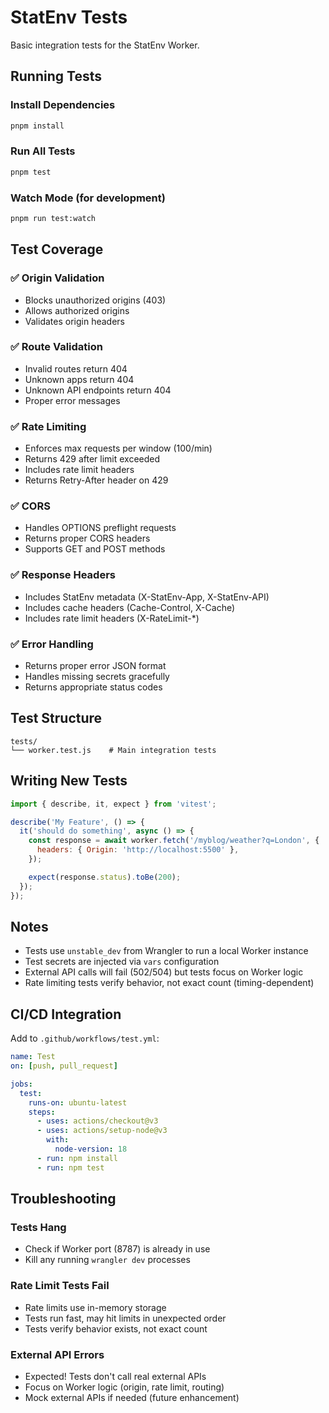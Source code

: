 # StatEnv Tests

Basic integration tests for the StatEnv Worker.

## Running Tests

### Install Dependencies

```bash
pnpm install
```

### Run All Tests

```bash
pnpm test
```

### Watch Mode (for development)

```bash
pnpm run test:watch
```

## Test Coverage

### ✅ Origin Validation

- Blocks unauthorized origins (403)
- Allows authorized origins
- Validates origin headers

### ✅ Route Validation

- Invalid routes return 404
- Unknown apps return 404
- Unknown API endpoints return 404
- Proper error messages

### ✅ Rate Limiting

- Enforces max requests per window (100/min)
- Returns 429 after limit exceeded
- Includes rate limit headers
- Returns Retry-After header on 429

### ✅ CORS

- Handles OPTIONS preflight requests
- Returns proper CORS headers
- Supports GET and POST methods

### ✅ Response Headers

- Includes StatEnv metadata (X-StatEnv-App, X-StatEnv-API)
- Includes cache headers (Cache-Control, X-Cache)
- Includes rate limit headers (X-RateLimit-\*)

### ✅ Error Handling

- Returns proper error JSON format
- Handles missing secrets gracefully
- Returns appropriate status codes

## Test Structure

```
tests/
└── worker.test.js    # Main integration tests
```

## Writing New Tests

```js
import { describe, it, expect } from 'vitest';

describe('My Feature', () => {
  it('should do something', async () => {
    const response = await worker.fetch('/myblog/weather?q=London', {
      headers: { Origin: 'http://localhost:5500' },
    });

    expect(response.status).toBe(200);
  });
});
```

## Notes

- Tests use `unstable_dev` from Wrangler to run a local Worker instance
- Test secrets are injected via `vars` configuration
- External API calls will fail (502/504) but tests focus on Worker logic
- Rate limiting tests verify behavior, not exact count (timing-dependent)

## CI/CD Integration

Add to `.github/workflows/test.yml`:

```yaml
name: Test
on: [push, pull_request]

jobs:
  test:
    runs-on: ubuntu-latest
    steps:
      - uses: actions/checkout@v3
      - uses: actions/setup-node@v3
        with:
          node-version: 18
      - run: npm install
      - run: npm test
```

## Troubleshooting

### Tests Hang

- Check if Worker port (8787) is already in use
- Kill any running `wrangler dev` processes

### Rate Limit Tests Fail

- Rate limits use in-memory storage
- Tests run fast, may hit limits in unexpected order
- Tests verify behavior exists, not exact count

### External API Errors

- Expected! Tests don't call real external APIs
- Focus on Worker logic (origin, rate limit, routing)
- Mock external APIs if needed (future enhancement)
